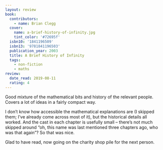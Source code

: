 ```yaml
---
layout: review
book:
  contributors:
    - name: Brian Clegg
  cover:
    name: a-brief-history-of-infinity.jpg
    tint_color: '#72695f'
  isbn10: '1841196509'
  isbn13: '9781841196503'
  publication_year: 2003
  title: A Brief History of Infinity
  tags:
    - non-fiction
    - maths
review:
  date_read: 2019-08-11
  rating: 4
---
```


Good mixture of the mathematical bits and history of the relevant people. Covers a lot of ideas in a fairly compact way.

I don’t know how accessible the mathematical explanations are (I skipped them; I’ve already come across most of it), but the historical details all worked. And the cast in each chapter is usefully small – there’s not much skipped around “oh, this name was last mentioned three chapters ago, who was that again”? So that was nice.

Glad to have read, now going on the charity shop pile for the next person.
